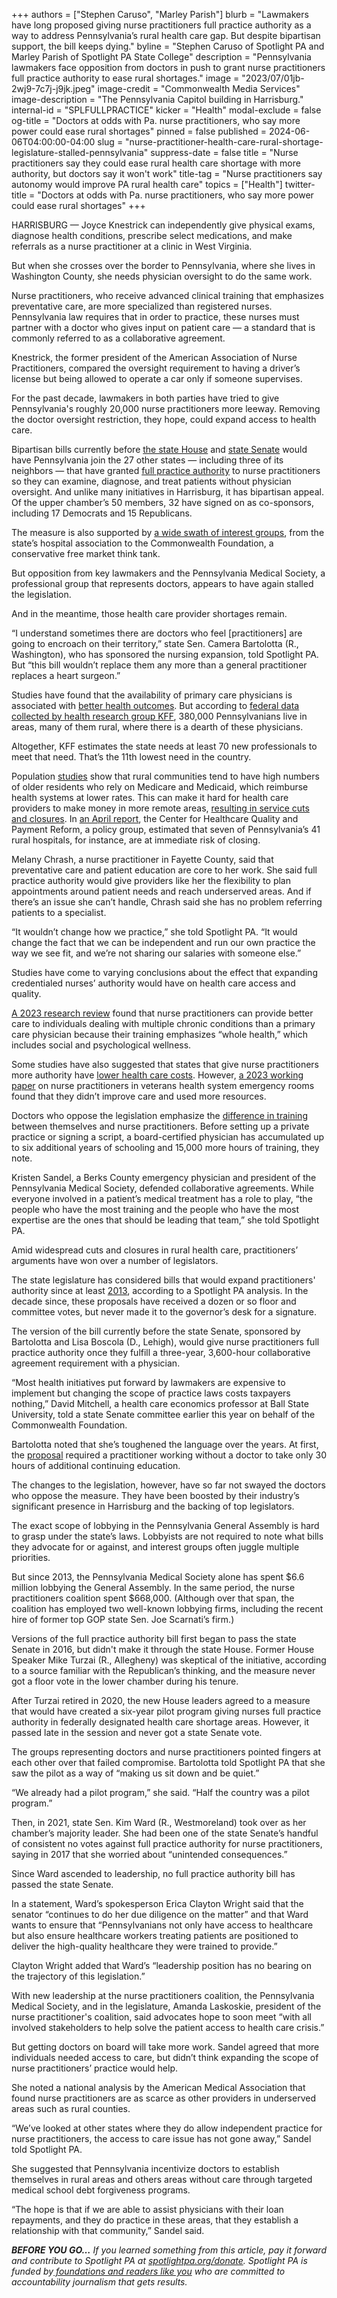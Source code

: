 +++
authors = ["Stephen Caruso", "Marley Parish"]
blurb = "Lawmakers have long proposed giving nurse practitioners full practice authority as a way to address Pennsylvania’s rural health care gap. But despite bipartisan support, the bill keeps dying."
byline = "Stephen Caruso of Spotlight PA and Marley Parish of Spotlight PA State College"
description = "Pennsylvania lawmakers face opposition from doctors in push to grant nurse practitioners full practice authority to ease rural shortages."
image = "2023/07/01jb-2wj9-7c7j-j9jk.jpeg"
image-credit = "Commonwealth Media Services"
image-description = "The Pennsylvania Capitol building in Harrisburg."
internal-id = "SPLFULLPRACTICE"
kicker = "Health"
modal-exclude = false
og-title = "Doctors at odds with Pa. nurse practitioners, who say more power could ease rural shortages"
pinned = false
published = 2024-06-06T04:00:00-04:00
slug = "nurse-practitioner-health-care-rural-shortage-legislature-stalled-pennsylvania"
suppress-date = false
title = "Nurse practitioners say they could ease rural health care shortage with more authority, but doctors say it won't work"
title-tag = "Nurse practitioners say autonomy would improve PA rural health care"
topics = ["Health"]
twitter-title = "Doctors at odds with Pa. nurse practitioners, who say more power could ease rural shortages"
+++

HARRISBURG — Joyce Knestrick can independently give physical exams, diagnose health conditions, prescribe select medications, and make referrals as a nurse practitioner at a clinic in West Virginia.

But when she crosses over the border to Pennsylvania, where she lives in Washington County, she needs physician oversight to do the same work.

Nurse practitioners, who receive advanced clinical training that emphasizes preventative care, are more specialized than registered nurses. Pennsylvania law requires that in order to practice, these nurses must partner with a doctor who gives input on patient care — a standard that is commonly referred to as a collaborative agreement.

<script src="https://www.spotlightpa.org/embed.js" async></script><div data-spl-embed-version="1" data-spl-src="https://www.spotlightpa.org/embeds/newsletter/"></div>

Knestrick, the former president of the American Association of Nurse Practitioners, compared the oversight requirement to having a driver’s license but being allowed to operate a car only if someone supervises.

For the past decade, lawmakers in both parties have tried to give Pennsylvania&#39;s roughly 20,000 nurse practitioners more leeway. Removing the doctor oversight restriction, they hope, could expand access to health care.

Bipartisan bills currently before <a href="https://web.archive.org/20240307165141/https://www.legis.state.pa.us/cfdocs/billinfo/billinfo.cfm?syear=2023&amp;sind=0&amp;body=H&amp;type=B&amp;bn=1825">the state House</a> and <a href="https://www.legis.state.pa.us/cfdocs/billInfo/billInfo.cfm?sYear=2023&amp;sInd=0&amp;body=S&amp;type=B&amp;bn=0025">state Senate</a> would have Pennsylvania join the 27 other states — including three of its neighbors — that have granted <a href="https://web.archive.org/20181230071902/https://www.aanp.org/advocacy/state/state-practice-environment">full practice authority</a> to nurse practitioners so they can examine, diagnose, and treat patients without physician oversight. And unlike many initiatives in Harrisburg, it has bipartisan appeal. Of the upper chamber’s 50 members, 32 have signed on as co-sponsors, including 17 Democrats and 15 Republicans.

The measure is also supported by <a href="https://web.archive.org/20240403195331/https://www.pasenategop.com/news/policy-021424/">a wide swath of interest groups</a>, from the state’s hospital association to the Commonwealth Foundation, a conservative free market think tank.

But opposition from key lawmakers and the Pennsylvania Medical Society, a professional group that represents doctors, appears to have again stalled the legislation.

And in the meantime, those health care provider shortages remain.

“I understand sometimes there are doctors who feel \[practitioners\] are going to encroach on their territory,” state Sen. Camera Bartolotta (R., Washington), who has sponsored the nursing expansion, told Spotlight PA. But “this bill wouldn’t replace them any more than a general practitioner replaces a heart surgeon.”

Studies have found that the availability of primary care physicians is associated with <a href="https://web.archive.org/20230825212948/https://www.ncbi.nlm.nih.gov/pmc/articles/PMC8968534/">better health outcomes</a>. But according to <a href="https://web.archive.org/20220709232419/https://www.kff.org/other/state-indicator/primary-care-health-professional-shortage-areas-hpsas/?activeTab=map&amp;currentTimeframe=0&amp;selectedDistributions=total-primary-care-hpsa-designations&amp;sortModel=%7B%22colId%22:%22Location%22,%22sort%22:%22asc%22%7D">federal data collected by health research group KFF</a>, 380,000 Pennsylvanians live in areas, many of them rural, where there is a dearth of these physicians.

Altogether, KFF estimates the state needs at least 70 new professionals to meet that need. That’s the 11th lowest need in the country.

Population <a href="https://web.archive.org/20240607010421/https://www.rural.pa.gov/getfile.cfm?file=Resources/fact-sheets/Rural%20Aging%20Population%20July%202023.pdf&amp;view=true">studies</a> show that rural communities tend to have high numbers of older residents who rely on Medicare and Medicaid, which reimburse health systems at lower rates. This can make it hard for health care providers to make money in more remote areas, <a href="https://kffhealthnews.org/news/article/rural-hospitals-half-operate-in-red-many-cut-services/">resulting in service cuts and closures</a>. In <a href="https://web.archive.org/20210207030533/https://ruralhospitals.chqpr.org/downloads/Rural_Hospitals_at_Risk_of_Closing.pdf">an April report</a>, the Center for Healthcare Quality and Payment Reform, a policy group, estimated that seven of Pennsylvania’s 41 rural hospitals, for instance, are at immediate risk of closing.

Melany Chrash, a nurse practitioner in Fayette County, said that preventative care and patient education are core to her work. She said full practice authority would give providers like her the flexibility to plan appointments around patient needs and reach underserved areas. And if there’s an issue she can’t handle, Chrash said she has no problem referring patients to a specialist.

“It wouldn’t change how we practice,” she told Spotlight PA. “It would change the fact that we can be independent and run our own practice the way we see fit, and we’re not sharing our salaries with someone else.”

Studies have come to varying conclusions about the effect that expanding credentialed nurses’ authority would have on health care access and quality.

<a href="https://www.ncbi.nlm.nih.gov/pmc/articles/PMC10784406/#:~:text=For%20example%2C%20among%20Medicare%20beneficiaries,suited%20to%20provide%20MCC%20care.">A 2023 research review</a> found that nurse practitioners can provide better care to individuals dealing with multiple chronic conditions than a primary care physician because their training emphasizes “whole health,” which includes social and psychological wellness.

Some studies have also suggested that states that give nurse practitioners more authority have <a href="https://www.journalofnursingregulation.com/article/S2155-8256(19)30078-X/abstract">lower health care costs</a>. However, <a href="https://www.nber.org/papers/w30608">a 2023 working paper</a> on nurse practitioners in veterans health system emergency rooms found that they didn’t improve care and used more resources.

Doctors who oppose the legislation emphasize the <a href="https://web.archive.org/web/20210710222415/https://www.tafp.org/Media/Default/Downloads/advocacy/scope-education.pdf">difference in training</a> between themselves and nurse practitioners. Before setting up a private practice or signing a script, a board-certified physician has accumulated up to six additional years of schooling and 15,000 more hours of training, they note.

Kristen Sandel, a Berks County emergency physician and president of the Pennsylvania Medical Society, defended collaborative agreements. While everyone involved in a patient’s medical treatment has a role to play, “the people who have the most training and the people who have the most expertise are the ones that should be leading that team,” she told Spotlight PA.

Amid widespread cuts and closures in rural health care, practitioners’ arguments have won over a number of legislators.

The state legislature has considered bills that would expand practitioners&#39; authority since at least <a href="https://web.archive.org/20140523090250/https://www.legis.state.pa.us/cfdocs/billinfo/BillInfo.cfm?syear=2013&amp;sind=0&amp;body=S&amp;type=B&amp;bn=1063">2013</a>, according to a Spotlight PA analysis. In the decade since, these proposals have received a dozen or so floor and committee votes, but never made it to the governor’s desk for a signature.

The version of the bill currently before the state Senate, sponsored by Bartolotta and Lisa Boscola (D., Lehigh), would give nurse practitioners full practice authority once they fulfill a three-year, 3,600-hour collaborative agreement requirement with a physician.

“Most health initiatives put forward by lawmakers are expensive to implement but changing the scope of practice laws costs taxpayers nothing,” David Mitchell, a health care economics professor at Ball State University, told a state Senate committee earlier this year on behalf of the Commonwealth Foundation.

Bartolotta noted that she’s toughened the language over the years. At first, the <a href="https://www.legis.state.pa.us/CFDOCS/Legis/PN/Public/btCheck.cfm?txtType=PDF&amp;sessYr=2013&amp;sessInd=0&amp;billBody=S&amp;billTyp=B&amp;billNbr=1063&amp;pn=1341">proposal</a> required a practitioner working without a doctor to take only 30 hours of additional continuing education.

The changes to the legislation, however, have so far not swayed the doctors who oppose the measure. They have been boosted by their industry’s significant presence in Harrisburg and the backing of top legislators.

The exact scope of lobbying in the Pennsylvania General Assembly is hard to grasp under the state’s laws. Lobbyists are not required to note what bills they advocate for or against, and interest groups often juggle multiple priorities.

But since 2013, the Pennsylvania Medical Society alone has spent $6.6 million lobbying the General Assembly. In the same period, the nurse practitioners coalition spent $668,000. (Although over that span, the coalition has employed two well-known lobbying firms, including the recent hire of former top GOP state Sen. Joe Scarnati’s firm.)

Versions of the full practice authority bill first began to pass the state Senate in 2016, but didn&#39;t make it through the state House. Former House Speaker Mike Turzai (R., Allegheny) was skeptical of the initiative, according to a source familiar with the Republican’s thinking, and the measure never got a floor vote in the lower chamber during his tenure.

After Turzai retired in 2020, the new House leaders agreed to a measure that would have created a six-year pilot program giving nurses full practice authority in federally designated health care shortage areas. However, it passed late in the session and never got a state Senate vote.

The groups representing doctors and nurse practitioners pointed fingers at each other over that failed compromise. Bartolotta told Spotlight PA that she saw the pilot as a way of “making us sit down and be quiet.”

“We already had a pilot program,” she said. “Half the country was a pilot program.”

Then, in 2021, state Sen. Kim Ward (R., Westmoreland) took over as her chamber’s majority leader. She had been one of the state Senate’s handful of consistent no votes against full practice authority for nurse practitioners, saying in 2017 that she worried about “unintended consequences.”

Since Ward ascended to leadership, no full practice authority bill has passed the state Senate.

In a statement, Ward’s spokesperson Erica Clayton Wright said that the senator “continues to do her due diligence on the matter” and that Ward wants to ensure that “Pennsylvanians not only have access to healthcare but also ensure healthcare workers treating patients are positioned to deliver the high-quality healthcare they were trained to provide.”

Clayton Wright added that Ward’s “leadership position has no bearing on the trajectory of this legislation.”

With new leadership at the nurse practitioners coalition, the Pennsylvania Medical Society, and in the legislature, Amanda Laskoskie, president of the nurse practitioner&#39;s coalition, said advocates hope to soon meet “with all involved stakeholders to help solve the patient access to health care crisis.”

<script src="https://www.spotlightpa.org/embed.js" async></script><div data-spl-embed-version="1" data-spl-src="https://www.spotlightpa.org/embeds/donate/"></div>

But getting doctors on board will take more work. Sandel agreed that more individuals needed access to care, but didn’t think expanding the scope of nurse practitioners’ practice would help.

She noted a national analysis by the American Medical Association that found nurse practitioners are as scarce as other providers in underserved areas such as rural counties.

“We’ve looked at other states where they do allow independent practice for nurse practitioners, the access to care issue has not gone away,” Sandel told Spotlight PA.

She suggested that Pennsylvania incentivize doctors to establish themselves in rural areas and others areas without care through targeted medical school debt forgiveness programs.

“The hope is that if we are able to assist physicians with their loan repayments, and they do practice in these areas, that they establish a relationship with that community,” Sandel said.

<strong><em>BEFORE YOU GO…</em></strong><em> If you learned something from this article, pay it forward and contribute to Spotlight PA at </em><a href="http://spotlightpa.org/donate"><em>spotlightpa.org/donate</em></a><em>. Spotlight PA is funded by</em><a href="https://www.spotlightpa.org/support"><em> foundations and readers like you</em></a><em> who are committed to accountability journalism that gets results.</em>
